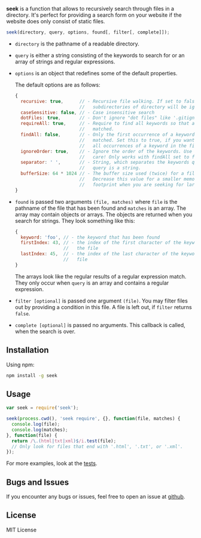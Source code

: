 **seek** is a function that allows to recursively search through files in a
directory. It's perfect for providing a search form on your website if the
website does only consist of static files.

```javascript
seek(directory, query, options, found[, filter[, complete]]);
```

*   `directory` is the pathname of a readable directory.
*   `query` is either a string consisting of the keywords to search for or an
    array of strings and regular expressions.
*   `options` is an object that redefines some of the default properties.

    The default options are as follows:

    ```javascript
    {
      recursive: true,      // - Recursive file walking. If set to false,
                            //   subdirectories of directory will be ignored.
      caseSensitive: false, // - Case insensitive search
      dotFiles: true,       // - Don't ignore "dot files" like '.gitignore'
      requireAll: true,     // - Require to find all keywords so that a file is
                            //   matched.
      findAll: false,       // - Only the first occurrence of a keyword is
                            //   matched. Set this to true, if you want to match
                            //   all occurrences of a keyword in the file.
      ignoreOrder: true,    // - Ignore the order of the keywords. Use with
                            //   care! Only works with findAll set to false.
      separator: ' ',       // - String, which separates the keywords query if
                            //   query is a string.
      bufferSize: 64 * 1024 // - The buffer size used (twice) for a file.
                            //   Decrease this value for a smaller memory
                            //   footprint when you are seeking for large files.
    }
    ```
*   `found` is passed two arguments `(file, matches)` where `file` is the
    pathname of the file that has been found and `matches` is an array. The
    array may contain objects or arrays. The objects are returned when you
    search for strings. They look something like this:

    ```javascript
    {
      keyword: 'foo', // - the keyword that has been found
      firstIndex: 43, // - the index of the first character of the keyword in
                      //   the file
      lastIndex: 45,  // - the index of the last character of the keyword in the
                      //   file
    }
    ```

    The arrays look like the regular results of a regular expression match. They
    only occur when `query` is an array and contains a regular expression.
*   `filter [optional]` is passed one argument `(file)`. You may filter files
    out by providing a condition in this file. A file is left out, if `filter`
    returns `false`.
*   `complete [optional]` is passed no arguments. This callback is called, when
    the search is over.

## Installation

Using npm:

```bash
npm install -g seek
```

## Usage

```javascript
var seek = require('seek');

seek(process.cwd(), 'seek require', {}, function(file, matches) {
  console.log(file);
  console.log(matches);
}, function(file) {
  return /\.(html|txt|xml)$/i.test(file);
  // Only look for files that end with '.html', '.txt', or '.xml'.
});
```

For more examples, look at the
[tests](//github.com/pvorb/node-seek/tree/master/test).

## Bugs and Issues

If you encounter any bugs or issues, feel free to open an issue at
[github](//github.com/pvorb/node-seek/issues).

## License

MIT License

